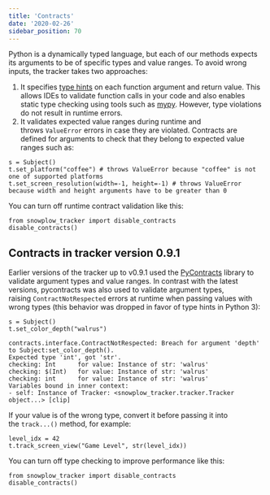 ```yaml
---
title: 'Contracts'
date: '2020-02-26'
sidebar_position: 70
---
```


Python is a dynamically typed language, but each of our methods expects its arguments to be of specific types and value ranges. To avoid wrong inputs, the tracker takes two approaches:

1. It specifies [type hints](https://docs.python.org/3/library/typing.html) on each function argument and return value. This allows IDEs to validate function calls in your code and also enables static type checking using tools such as [mypy](http://mypy-lang.org/). However, type violations do not result in runtime errors.
2. It validates expected value ranges during runtime and throws `ValueError` errors in case they are violated. Contracts are defined for arguments to check that they belong to expected value ranges such as:

```
s = Subject()
t.set_platform("coffee") # throws ValueError because "coffee" is not one of supported platforms
t.set_screen_resolution(width=-1, height=-1) # throws ValueError because width and height arguments have to be greater than 0
```

You can turn off runtime contract validation like this:

```
from snowplow_tracker import disable_contracts
disable_contracts()
```

## Contracts in tracker version 0.9.1

Earlier versions of the tracker up to v0.9.1 used the [PyContracts](http://andreacensi.github.io/contracts/) library to validate argument types and value ranges. In contrast with the latest versions, pycontracts was also used to validate argument types, raising `ContractNotRespected` errors at runtime when passing values with wrong types (this behavior was dropped in favor of type hints in Python 3):

```
s = Subject()
t.set_color_depth("walrus")
```

```
contracts.interface.ContractNotRespected: Breach for argument 'depth' to Subject:set_color_depth().
Expected type 'int', got 'str'.
checking: Int      for value: Instance of str: 'walrus'
checking: $(Int)   for value: Instance of str: 'walrus'
checking: int      for value: Instance of str: 'walrus'
Variables bound in inner context:
- self: Instance of Tracker: <snowplow_tracker.tracker.Tracker object...> [clip]
```

If your value is of the wrong type, convert it before passing it into the `track...()` method, for example:

```
level_idx = 42
t.track_screen_view("Game Level", str(level_idx))
```

You can turn off type checking to improve performance like this:

```
from snowplow_tracker import disable_contracts
disable_contracts()
```
